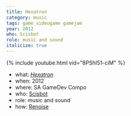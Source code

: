 ```yaml
---
title: Hexatron
category: music
tags: game videogame gamejam
year: 2012
who: Scisbot
role: music and sound
italicize: true
---
```

{% include youtube.html vid="8PShI51-ciM" %}
* what: [_Hexatron_](http://scisbot.com/?p=33)
* when: 2012
* where: SA GameDev Compo
* who: [Scisbot](http://scisbot.com)
* role: music and sound
* how: [Renoise](https://renoise.com)
